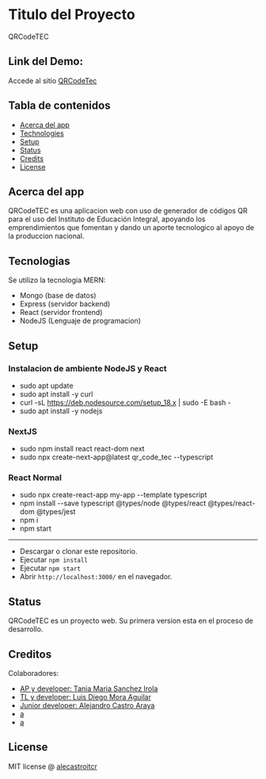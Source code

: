 # Titulo del Proyecto
QRCodeTEC

## Link del Demo:
Accede al sitio [QRCodeTec](https://google.com)

## Tabla de contenidos

- [Acerca del app](#acerca-del-app)
- [Technologies](#technologies)
- [Setup](#setup)
- [Status](#status)
- [Credits](#credits)
- [License](#license)

## Acerca del app
QRCodeTEC es una aplicacion web con uso de generador de códigos QR para el uso del Instituto de Educación Integral, apoyando los emprendimientos que fomentan y dando un aporte tecnologico al apoyo de la produccion nacional.


## Tecnologias
Se utilizo la tecnologia MERN:
- Mongo (base de datos)
- Express (servidor backend)
- React (servidor frontend)
- NodeJS (Lenguaje de programacion)

## Setup

### Instalacion de ambiente NodeJS y React

- sudo apt update
- sudo apt install -y curl
- curl -sL https://deb.nodesource.com/setup_18.x | sudo -E bash -
- sudo apt install -y nodejs

### NextJS
- sudo npm install react react-dom next
- sudo npx create-next-app@latest qr_code_tec --typescript

### React Normal
- sudo npx create-react-app my-app --template typescript
- npm install --save typescript @types/node @types/react @types/react-dom @types/jest
- npm i
- npm start
________________________________
- Descargar o clonar este repositorio.
- Ejecutar `npm install`
- Ejecutar `npm start`
- Abrir `http://localhost:3000/` en el navegador.


## Status
QRCodeTEC es un proyecto web. Su primera version esta en el proceso de desarrollo.

## Creditos
Colaboradores:
- [AP y developer: Tania Maria Sanchez Irola](https://www.linkedin.com/in/tania-mar%C3%ADa-s%C3%A1nchez-irola-27b63715a/)
- [TL y developer: Luis Diego Mora Aguilar](https://www.linkedin.com/in/luis-diego-mora-aguilar-741741145/)
- [Junior developer: Alejandro Castro Araya](https://www.linkedin.com/in//alejandro-castro-b899a826a)
- [a](https://www.linkedin.com)
- [a](https://www.linkedin.com)


## License

MIT license @ [alecastroitcr](https://www.linkedin.com)
